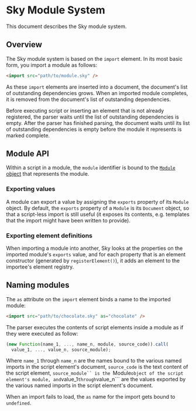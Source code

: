 Sky Module System
=================

This document describes the Sky module system.

Overview
--------

The Sky module system is based on the ```import``` element. In its
most basic form, you import a module as follows:

```html
<import src="path/to/module.sky" />
```

As these ```import``` elements are inserted into a document, the
document's list of outstanding dependencies grows. When an imported
module completes, it is removed from the document's list of
outstanding dependencies.

Before executing script or inserting an element that is not already
registered, the parser waits until the list of outstanding
dependencies is empty. After the parser has finished parsing, the
document waits until its list of outstanding dependencies is empty
before the module it represents is marked complete.


Module API
----------

Within a script in a module, the ```module``` identifier is bound to
the [```Module``` object](apis.md) that represents the module.

### Exporting values ###

A module can export a value by assigning the ```exports``` property of
its ```Module``` object. By default, the ```exports``` property of a
```Module``` is its ```Document``` object, so that a script-less
import is still useful (it exposes its contents, e.g. templates that
the import might have been written to provide).

### Exporting element definitions ###

When importing a module into another, Sky looks at the properties on
the imported module's ``exports`` value, and for each property that is
an element constructor (generated by ``registerElement()``), it adds
an element to the importee's element registry.

 
Naming modules
--------------

The ```as``` attribute on the ```import``` element binds a name to the
imported module:

```html
<import src="path/to/chocolate.sky" as="chocolate" />
```

The parser executes the contents of script elements inside a module as
if they were executed as follow:

```javascript
(new Function(name_1, ..., name_n, module, source_code)).call(
  value_1, ..., value_n, source_module);
```

Where ```name_1``` through ```name_n``` are the names bound to the
various named imports in the script element's document,
```source_code``` is the text content of the script element,
```source_module`` is the ```Module``` object of the script element's
module, and ```value_1``` through ```value_n``` are the values
exported by the various named imports in the script element's
document.

When an import fails to load, the ```as``` name for the import gets
bound to ```undefined```.
